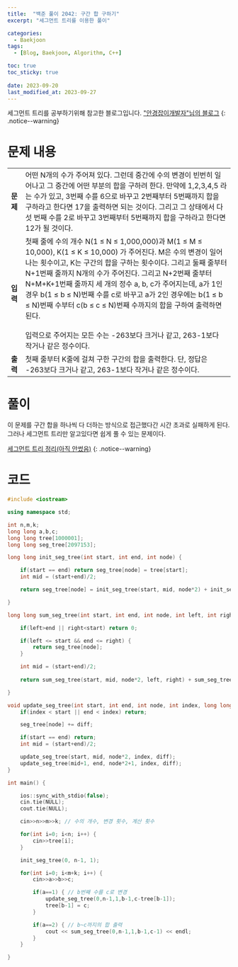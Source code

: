 ```yaml
---
title:  "백준 풀이 2042: 구간 합 구하기"
excerpt: "세그먼트 트리를 이용한 풀이"

categories:
  - Baekjoon
tags:
  - [Blog, Baekjoon, Algorithm, C++]

toc: true
toc_sticky: true
 
date: 2023-09-20
last_modified_at: 2023-09-27
---
```

세그먼트 트리를 공부하기위해 참고한 블로그입니다.
["안경잡이개발자"님의 블로그](https://m.blog.naver.com/ndb796/221282210534)
{: .notice--warning}

# 문제 내용
|||
|---|---|
|**문제**|어떤 N개의 수가 주어져 있다. 그런데 중간에 수의 변경이 빈번히 일어나고 그 중간에 어떤 부분의 합을 구하려 한다. 만약에 1,2,3,4,5 라는 수가 있고, 3번째 수를 6으로 바꾸고 2번째부터 5번째까지 합을 구하라고 한다면 17을 출력하면 되는 것이다. 그리고 그 상태에서 다섯 번째 수를 2로 바꾸고 3번째부터 5번째까지 합을 구하라고 한다면 12가 될 것이다.|
|**입력**|첫째 줄에 수의 개수 N(1 ≤ N ≤ 1,000,000)과 M(1 ≤ M ≤ 10,000), K(1 ≤ K ≤ 10,000) 가 주어진다. M은 수의 변경이 일어나는 횟수이고, K는 구간의 합을 구하는 횟수이다. 그리고 둘째 줄부터 N+1번째 줄까지 N개의 수가 주어진다. 그리고 N+2번째 줄부터 N+M+K+1번째 줄까지 세 개의 정수 a, b, c가 주어지는데, a가 1인 경우 b(1 ≤ b ≤ N)번째 수를 c로 바꾸고 a가 2인 경우에는 b(1 ≤ b ≤ N)번째 수부터 c(b ≤ c ≤ N)번째 수까지의 합을 구하여 출력하면 된다.<br><br> 입력으로 주어지는 모든 수는 -263보다 크거나 같고, 263-1보다 작거나 같은 정수이다.|
|**출력**|첫째 줄부터 K줄에 걸쳐 구한 구간의 합을 출력한다. 단, 정답은 -263보다 크거나 같고, 263-1보다 작거나 같은 정수이다.|

# 풀이
이 문제를 구간 합을 하나씩 다 더하는 방식으로 접근했다간 시간 초과로 실패하게 된다.<br>
그러나 세그먼트 트리만 알고있다면 쉽게 풀 수 있는 문제이다.

[세그먼트 트리 정리(아직 안썼음)](https://softhamzzi.github.io/)
{: .notice--warning}


# 코드

```c++
#include <iostream>

using namespace std;

int n,m,k;
long long a,b,c;
long long tree[1000001];
long long seg_tree[2097153];

long long init_seg_tree(int start, int end, int node) {

    if(start == end) return seg_tree[node] = tree[start];
    int mid = (start+end)/2;

    return seg_tree[node] = init_seg_tree(start, mid, node*2) + init_seg_tree(mid+1, end, node*2+1);

}

long long sum_seg_tree(int start, int end, int node, int left, int right) {

    if(left>end || right<start) return 0;

    if(left <= start && end <= right) {
        return seg_tree[node];
    }

    int mid = (start+end)/2;
    
    return sum_seg_tree(start, mid, node*2, left, right) + sum_seg_tree(mid+1, end, node*2+1, left, right);

}

void update_seg_tree(int start, int end, int node, int index, long long diff) {
    if(index < start || end < index) return;

    seg_tree[node] += diff;

    if(start == end) return; 
    int mid = (start+end)/2;

    update_seg_tree(start, mid, node*2, index, diff);
    update_seg_tree(mid+1, end, node*2+1, index, diff);
}

int main() {

    ios::sync_with_stdio(false);
    cin.tie(NULL);
    cout.tie(NULL);

    cin>>n>>m>>k; // 수의 개수, 변경 횟수, 계산 횟수

    for(int i=0; i<n; i++) {
        cin>>tree[i];
    }

    init_seg_tree(0, n-1, 1);

    for(int i=0; i<m+k; i++) {
        cin>>a>>b>>c;

        if(a==1) { // b번째 수를 c로 변경
            update_seg_tree(0,n-1,1,b-1,c-tree[b-1]);
            tree[b-1] = c;
        }

        if(a==2) { // b~c까지의 합 출력
            cout << sum_seg_tree(0,n-1,1,b-1,c-1) << endl;
        }
    }

}
```
